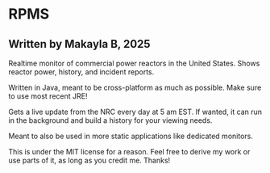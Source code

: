 # RPMS
## Written by Makayla B, 2025
Realtime monitor of commercial power reactors in the United States. Shows reactor power, history, and incident reports.

Written in Java, meant to be cross-platform as much as possible. Make sure to use most recent JRE!

Gets a live update from the NRC every day at 5 am EST. If wanted, it can run in the background and build a history for your viewing needs.

Meant to also be used in more static applications like dedicated monitors.

This is under the MIT license for a reason. Feel free to derive my work or use parts of it, as long as you credit me. Thanks!
